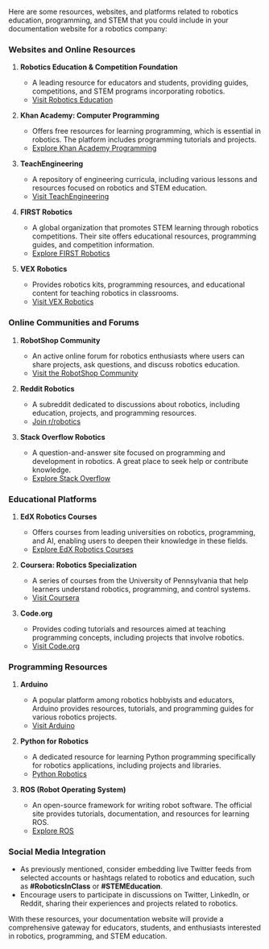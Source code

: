 Here are some resources, websites, and platforms related to robotics education, programming, and STEM that you could include in your documentation website for a robotics company:

### Websites and Online Resources

1. **Robotics Education & Competition Foundation**
   - A leading resource for educators and students, providing guides, competitions, and STEM programs incorporating robotics.
   - [Visit Robotics Education](https://www.roboticseducation.org)

2. **Khan Academy: Computer Programming**
   - Offers free resources for learning programming, which is essential in robotics. The platform includes programming tutorials and projects.
   - [Explore Khan Academy Programming](https://www.khanacademy.org/computing/computer-programming)

3. **TeachEngineering**
   - A repository of engineering curricula, including various lessons and resources focused on robotics and STEM education.
   - [Visit TeachEngineering](https://www.teachengineering.org)

4. **FIRST Robotics**
   - A global organization that promotes STEM learning through robotics competitions. Their site offers educational resources, programming guides, and competition information.
   - [Explore FIRST Robotics](https://www.firstinspires.org)

5. **VEX Robotics**
   - Provides robotics kits, programming resources, and educational content for teaching robotics in classrooms.
   - [Visit VEX Robotics](https://www.vexrobotics.com)

### Online Communities and Forums

1. **RobotShop Community**
   - An active online forum for robotics enthusiasts where users can share projects, ask questions, and discuss robotics education.
   - [Visit the RobotShop Community](https://www.robotshop.com/community)

2. **Reddit Robotics**
   - A subreddit dedicated to discussions about robotics, including education, projects, and programming resources.
   - [Join r/robotics](https://www.reddit.com/r/robotics/)

3. **Stack Overflow Robotics**
   - A question-and-answer site focused on programming and development in robotics. A great place to seek help or contribute knowledge.
   - [Explore Stack Overflow](https://stackoverflow.com/questions/tagged/robotics)

### Educational Platforms

1. **EdX Robotics Courses**
   - Offers courses from leading universities on robotics, programming, and AI, enabling users to deepen their knowledge in these fields.
   - [Explore EdX Robotics Courses](https://www.edx.org/learn/robotics)

2. **Coursera: Robotics Specialization**
   - A series of courses from the University of Pennsylvania that help learners understand robotics, programming, and control systems.
   - [Visit Coursera](https://www.coursera.org/specializations/robotics)

3. **Code.org**
   - Provides coding tutorials and resources aimed at teaching programming concepts, including projects that involve robotics.
   - [Visit Code.org](https://code.org)

### Programming Resources

1. **Arduino**
   - A popular platform among robotics hobbyists and educators, Arduino provides resources, tutorials, and programming guides for various robotics projects.
   - [Visit Arduino](https://www.arduino.cc)

2. **Python for Robotics**
   - A dedicated resource for learning Python programming specifically for robotics applications, including projects and libraries.
   - [Python Robotics](https://github.com/AtsushiSakai/PythonRobotics)

3. **ROS (Robot Operating System)**
   - An open-source framework for writing robot software. The official site provides tutorials, documentation, and resources for learning ROS.
   - [Explore ROS](https://www.ros.org)

### Social Media Integration

- As previously mentioned, consider embedding live Twitter feeds from selected accounts or hashtags related to robotics and education, such as **#RoboticsInClass** or **#STEMEducation**.
- Encourage users to participate in discussions on Twitter, LinkedIn, or Reddit, sharing their experiences and projects related to robotics.

With these resources, your documentation website will provide a comprehensive gateway for educators, students, and enthusiasts interested in robotics, programming, and STEM education.